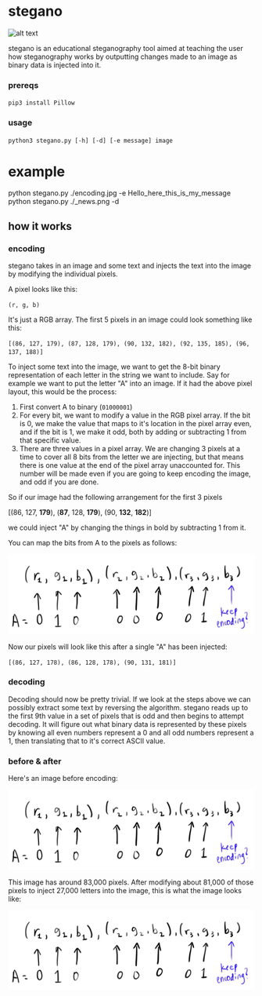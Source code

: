 # stegano

![alt text](https://www.secion.de/assets/images/c/Steganographie_Malware-53e7fdcd.jpeg)

stegano is an educational steganography tool aimed at teaching the user how steganography works by outputting changes made to an image as binary data is injected into it.

### prereqs
`pip3 install Pillow`
### usage 

`python3 stegano.py [-h] [-d] [-e message] image`

# example 
python stegano.py ./encoding.jpg -e Hello_here_this_is_my_message 
python stegano.py ./_news.png -d

## how it works 

### encoding 

stegano takes in an image and some text and injects the text into the image by modifying the individual pixels. 

A pixel looks like this:

`(r, g, b)`

It's just a RGB array. The first 5 pixels in an image could look something like this:

`[(86, 127, 179), (87, 128, 179), (90, 132, 182), (92, 135, 185), (96, 137, 188)]`

To inject some text into the image, we want to get the 8-bit binary representation of each letter in the string we want to include. Say for example we want to put the letter "A" into an image. If it had the above pixel layout, this would be the process: 

1. First convert A to binary (`01000001`)
2. For every bit, we want to modify a value in the RGB pixel array. If the bit is 0, we make the value that maps to it's location in the pixel array even, and if the bit is 1, we make it odd, both by adding or subtracting 1 from that specific value. 
3. There are three values in a pixel array. We are changing 3 pixels at a time to cover all 8 bits from the letter we are injecting, but that means there is one value at the end of the pixel array unaccounted for. This number will be made even if you are going to keep encoding the image, and odd if you are done. 

So if our image had the following arrangement for the first 3 pixels

[(86, 127, **179**), (**87**, 128, **179**), (90, **132**, **182**)]

we could inject "A" by changing the things in bold by subtracting 1 from it.

You can map the bits from A to the pixels as follows:

![alt text](./encoding.jpg)

Now our pixels will look like this after a single "A" has been injected:

`[(86, 127, 178), (86, 128, 178), (90, 131, 181)]`

### decoding 

Decoding should now be pretty trivial. If we look at the steps above we can possibly extract some text by reversing the algorithm. stegano reads up to the first 9th value in a set of pixels that is odd and then begins to attempt decoding. It will figure out what binary data is represented by these pixels by knowing all even numbers represent a 0 and all odd numbers represent a 1, then translating that to it's correct ASCII value. 


### before & after

Here's an image before encoding:

![alt text](./encoding.jpg)

This image has around 83,000 pixels. After modifying about 81,000 of those pixels to inject 27,000 letters into the image, this is what the image looks like:

![alt text](./_new.png)

